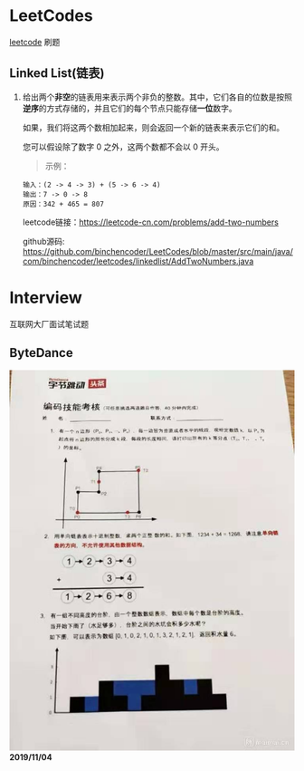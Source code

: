 # LeetCodes
[leetcode](https://leetcode-cn.com/) 刷题

## Linked List(链表)

1. 给出两个**非空**的链表用来表示两个非负的整数。其中，它们各自的位数是按照**逆序**的方式存储的，并且它们的每个节点只能存储**一位**数字。

   如果，我们将这两个数相加起来，则会返回一个新的链表来表示它们的和。

   您可以假设除了数字 0 之外，这两个数都不会以 0 开头。

   > 示例：

   ```
   输入：(2 -> 4 -> 3) + (5 -> 6 -> 4)
   输出：7 -> 0 -> 8
   原因：342 + 465 = 807
   ```
   leetcode链接：https://leetcode-cn.com/problems/add-two-numbers

   github源码: https://github.com/binchencoder/LeetCodes/blob/master/src/main/java/com/binchencoder/leetcodes/linkedlist/AddTwoNumbers.java

# Interview

互联网大厂面试笔试题

## ByteDance

![20191104](./ByteDance/bytedance20191104.jpg)
																						**2019/11/04**